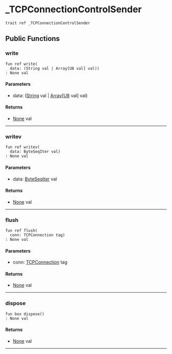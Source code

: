 # _TCPConnectionControlSender

```pony
trait ref _TCPConnectionControlSender
```

## Public Functions

### write

```pony
fun ref write(
  data: (String val | Array[U8 val] val))
: None val
```
#### Parameters

*   data: ([String](builtin-String) val | [Array](builtin-Array)\[[U8](builtin-U8) val\] val)

#### Returns

* [None](builtin-None) val

---

### writev

```pony
fun ref writev(
  data: ByteSeqIter val)
: None val
```
#### Parameters

*   data: [ByteSeqIter](builtin-ByteSeqIter) val

#### Returns

* [None](builtin-None) val

---

### flush

```pony
fun ref flush(
  conn: TCPConnection tag)
: None val
```
#### Parameters

*   conn: [TCPConnection](net-TCPConnection) tag

#### Returns

* [None](builtin-None) val

---

### dispose

```pony
fun box dispose()
: None val
```

#### Returns

* [None](builtin-None) val

---

